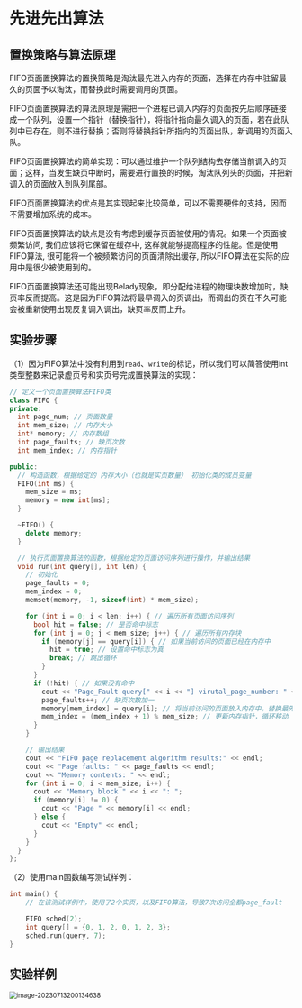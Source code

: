 # 先进先出算法



## 置换策略与算法原理

​	FIFO页面置换算法的置换策略是淘汰最先进入内存的页面，选择在内存中驻留最久的页面予以淘汰，而替换此时需要调用的页面。

​	FIFO页面置换算法的算法原理是需把一个进程已调入内存的页面按先后顺序链接成一个队列，设置一个指针（替换指针），将指针指向最久调入的页面，若在此队列中已存在，则不进行替换；否则将替换指针所指向的页面出队，新调用的页面入队。

​	FIFO页面置换算法的简单实现：可以通过维护一个队列结构去存储当前调入的页面；这样，当发生缺页中断时，需要进行置换的时候，淘汰队列头的页面，并把新调入的页面放入到队列尾部。

​	FIFO页面置换算法的优点是其实现起来比较简单，可以不需要硬件的支持，因而不需要增加系统的成本。

​	FIFO页面置换算法的缺点是没有考虑到缓存页面被使用的情况。如果一个页面被频繁访问, 我们应该将它保留在缓存中, 这样就能够提高程序的性能。但是使用FIFO算法, 很可能将一个被频繁访问的页面清除出缓存, 所以FIFO算法在实际的应用中是很少被使用到的。

​	FIFO页面置换算法还可能出现Belady现象，即分配给进程的物理块数增加时，缺页率反而提高。这是因为FIFO算法将最早调入的页调出，而调出的页在不久可能会被重新使用出现反复调入调出，缺页率反而上升。



## 实验步骤

（1）因为FIFO算法中没有利用到`read`、`write`的标记，所以我们可以简答使用int类型整数来记录虚页号和实页号完成置换算法的实现：

```cpp
// 定义一个页面置换算法FIFO类
class FIFO {
private:
  int page_num; // 页面数量
  int mem_size; // 内存大小
  int* memory; // 内存数组
  int page_faults; // 缺页次数
  int mem_index; // 内存指针

public:
  // 构造函数，根据给定的 内存大小（也就是实页数量） 初始化类的成员变量
  FIFO(int ms) {
    mem_size = ms;
    memory = new int[ms];
  }

  ~FIFO() {
    delete memory;
  }

  // 执行页面置换算法的函数，根据给定的页面访问序列进行操作，并输出结果
  void run(int query[], int len) {
    // 初始化
    page_faults = 0;
    mem_index = 0;
    memset(memory, -1, sizeof(int) * mem_size);

    for (int i = 0; i < len; i++) { // 遍历所有页面访问序列
      bool hit = false; // 是否命中标志
      for (int j = 0; j < mem_size; j++) { // 遍历所有内存块
        if (memory[j] == query[i]) { // 如果当前访问的页面已经在内存中
          hit = true; // 设置命中标志为真
          break; // 跳出循环
        }
      }
      if (!hit) { // 如果没有命中
        cout << "Page_Fault query[" << i << "] virutal_page_number: " << query[i] << endl;
        page_faults++; // 缺页次数加一
        memory[mem_index] = query[i]; // 将当前访问的页面放入内存中，替换最先进入的页面
        mem_index = (mem_index + 1) % mem_size; // 更新内存指针，循环移动
      }
    }

    // 输出结果
    cout << "FIFO page replacement algorithm results:" << endl;
    cout << "Page faults: " << page_faults << endl;
    cout << "Memory contents: " << endl;
    for (int i = 0; i < mem_size; i++) {
      cout << "Memory block " << i << ": ";
      if (memory[i] != 0) {
        cout << "Page " << memory[i] << endl;
      } else {
        cout << "Empty" << endl;
      }
    }
  }
};
```



（2）使用main函数编写测试样例：

```cpp
int main() {
    // 在该测试样例中，使用了2个实页，以及FIFO算法，导致7次访问全都page_fault

    FIFO sched(2);
    int query[] = {0, 1, 2, 0, 1, 2, 3};
    sched.run(query, 7);
}
```







## 实验样例

<img src="../../.vuepress/public/FIFO_result.png" alt="image-20230713200134638" style="zoom:80%;" />



